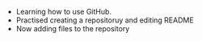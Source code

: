 - Learning how to use GitHub.
- Practised creating a repositoruy and editing README
- Now adding files to the repository

